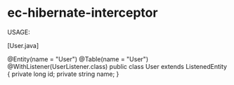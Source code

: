 # ec-hibernate-interceptor

USAGE:

[User.java]

@Entity(name = "User")
@Table(name = "User")
@WithListener(UserListener.class)
public class User extends ListenedEntity {
  private long id;
  private string name;
}
